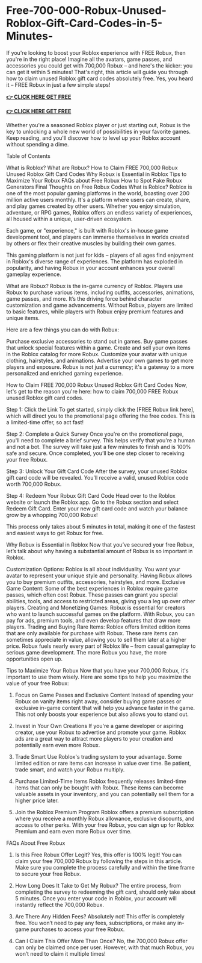 # Free-700-000-Robux-Unused-Roblox-Gift-Card-Codes-in-5-Minutes-

If you're looking to boost your Roblox experience with FREE Robux, then you're in the right place! Imagine all the avatars, game passes, and accessories you could get with 700,000 Robux – and here's the kicker: you can get it within 5 minutes! That's right, this article will guide you through how to claim unused Roblox gift card codes absolutely free. Yes, you heard it – FREE Robux in just a few simple steps!


**[👉 CLICK HERE GET FREE](https://tinyurl.com/55jbsejf)**

**[👉 CLICK HERE GET FREE](https://tinyurl.com/55jbsejf)**

Whether you're a seasoned Roblox player or just starting out, Robux is the key to unlocking a whole new world of possibilities in your favorite games. Keep reading, and you'll discover how to level up your Roblox account without spending a dime.

Table of Contents

What is Roblox?
What are Robux?
How to Claim FREE 700,000 Robux Unused Roblox Gift Card Codes
Why Robux is Essential in Roblox
Tips to Maximize Your Robux
FAQs about Free Robux
How to Spot Fake Robux Generators
Final Thoughts on Free Robux Codes
What is Roblox?
Roblox is one of the most popular gaming platforms in the world, boasting over 200 million active users monthly. It's a platform where users can create, share, and play games created by other users. Whether you enjoy simulation, adventure, or RPG games, Roblox offers an endless variety of experiences, all housed within a unique, user-driven ecosystem.

Each game, or "experience," is built with Roblox's in-house game development tool, and players can immerse themselves in worlds created by others or flex their creative muscles by building their own games.

This gaming platform is not just for kids – players of all ages find enjoyment in Roblox's diverse range of experiences. The platform has exploded in popularity, and having Robux in your account enhances your overall gameplay experience.

What are Robux?
Robux is the in-game currency of Roblox. Players use Robux to purchase various items, including outfits, accessories, animations, game passes, and more. It’s the driving force behind character customization and game advancements. Without Robux, players are limited to basic features, while players with Robux enjoy premium features and unique items.

Here are a few things you can do with Robux:


Purchase exclusive accessories to stand out in games.
Buy game passes that unlock special features within a game.
Create and sell your own items in the Roblox catalog for more Robux.
Customize your avatar with unique clothing, hairstyles, and animations.
Advertise your own games to get more players and exposure.
Robux is not just a currency; it's a gateway to a more personalized and enriched gaming experience.

How to Claim FREE 700,000 Robux Unused Roblox Gift Card Codes
Now, let's get to the reason you're here: how to claim 700,000 FREE Robux unused Roblox gift card codes.

Step 1: Click the Link
To get started, simply click the [FREE Robux link here], which will direct you to the promotional page offering the free codes. This is a limited-time offer, so act fast!

Step 2: Complete a Quick Survey
Once you're on the promotional page, you'll need to complete a brief survey. This helps verify that you're a human and not a bot. The survey will take just a few minutes to finish and is 100% safe and secure. Once completed, you’ll be one step closer to receiving your free Robux.

Step 3: Unlock Your Gift Card Code
After the survey, your unused Roblox gift card code will be revealed. You’ll receive a valid, unused Roblox code worth 700,000 Robux.

Step 4: Redeem Your Robux Gift Card Code
Head over to the Roblox website or launch the Roblox app. Go to the Robux section and select Redeem Gift Card. Enter your new gift card code and watch your balance grow by a whopping 700,000 Robux!

This process only takes about 5 minutes in total, making it one of the fastest and easiest ways to get Robux for free.

Why Robux is Essential in Roblox
Now that you’ve secured your free Robux, let’s talk about why having a substantial amount of Robux is so important in Roblox.


Customization Options: Roblox is all about individuality. You want your avatar to represent your unique style and personality. Having Robux allows you to buy premium outfits, accessories, hairstyles, and more.
Exclusive Game Content: Some of the best experiences in Roblox require game passes, which often cost Robux. These passes can grant you special abilities, tools, and access to restricted areas, giving you a leg up over other players.
Creating and Monetizing Games: Robux is essential for creators who want to launch successful games on the platform. With Robux, you can pay for ads, premium tools, and even develop features that draw more players.
Trading and Buying Rare Items: Roblox offers limited edition items that are only available for purchase with Robux. These rare items can sometimes appreciate in value, allowing you to sell them later at a higher price.
Robux fuels nearly every part of Roblox life – from casual gameplay to serious game development. The more Robux you have, the more opportunities open up.

Tips to Maximize Your Robux
Now that you have your 700,000 Robux, it's important to use them wisely. Here are some tips to help you maximize the value of your free Robux:

1. Focus on Game Passes and Exclusive Content
Instead of spending your Robux on vanity items right away, consider buying game passes or exclusive in-game content that will help you advance faster in the game. This not only boosts your experience but also allows you to stand out.

2. Invest in Your Own Creations
If you're a game developer or aspiring creator, use your Robux to advertise and promote your game. Roblox ads are a great way to attract more players to your creation and potentially earn even more Robux.

3. Trade Smart
Use Roblox's trading system to your advantage. Some limited edition or rare items can increase in value over time. Be patient, trade smart, and watch your Robux multiply.

4. Purchase Limited-Time Items
Roblox frequently releases limited-time items that can only be bought with Robux. These items can become valuable assets in your inventory, and you can potentially sell them for a higher price later.

5. Join the Roblox Premium Program
Roblox offers a premium subscription where you receive a monthly Robux allowance, exclusive discounts, and access to other perks. With your free Robux, you can sign up for Roblox Premium and earn even more Robux over time.

FAQs About Free Robux
1. Is this Free Robux Offer Legit?
Yes, this offer is 100% legit! You can claim your free 700,000 Robux by following the steps in this article. Make sure you complete the process carefully and within the time frame to secure your free Robux.

2. How Long Does It Take to Get My Robux?
The entire process, from completing the survey to redeeming the gift card, should only take about 5 minutes. Once you enter your code in Roblox, your account will instantly reflect the 700,000 Robux.

3. Are There Any Hidden Fees?
Absolutely not! This offer is completely free. You won’t need to pay any fees, subscriptions, or make any in-game purchases to access your free Robux.

4. Can I Claim This Offer More Than Once?
No, the 700,000 Robux offer can only be claimed once per user. However, with that much Robux, you won’t need to claim it multiple times!
